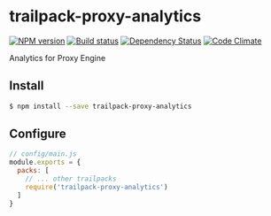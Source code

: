 # trailpack-proxy-analytics

[![NPM version][npm-image]][npm-url]
[![Build status][ci-image]][ci-url]
[![Dependency Status][daviddm-image]][daviddm-url]
[![Code Climate][codeclimate-image]][codeclimate-url]

Analytics for Proxy Engine

## Install

```sh
$ npm install --save trailpack-proxy-analytics
```

## Configure

```js
// config/main.js
module.exports = {
  packs: [
    // ... other trailpacks
    require('trailpack-proxy-analytics')
  ]
}
```

[npm-image]: https://img.shields.io/npm/v/trailpack-proxy-analytics.svg?style=flat-square
[npm-url]: https://npmjs.org/package/trailpack-proxy-analytics
[ci-image]: https://img.shields.io/travis//trailpack-proxy-analytics/master.svg?style=flat-square
[ci-url]: https://travis-ci.org//trailpack-proxy-analytics
[daviddm-image]: http://img.shields.io/david//trailpack-proxy-analytics.svg?style=flat-square
[daviddm-url]: https://david-dm.org//trailpack-proxy-analytics
[codeclimate-image]: https://img.shields.io/codeclimate/github//trailpack-proxy-analytics.svg?style=flat-square
[codeclimate-url]: https://codeclimate.com/github//trailpack-proxy-analytics


